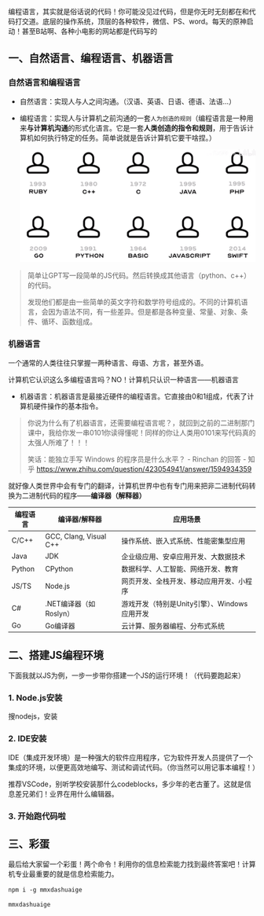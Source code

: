 编程语言，其实就是俗话说的代码！你可能没见过代码，但是你无时无刻都在和代码打交道。底层的操作系统，顶层的各种软件，微信、PS、word。每天的原神启动！甚至B站啊、各种小电影的网站都是代码写的

## 一、自然语言、编程语言、机器语言

### 自然语言和编程语言

- 自然语言：实现人与人之间沟通。（汉语、英语、日语、德语、法语...）

- 编程语言：实现人与计算机之前沟通的一套`人为创造的规则`（编程语言是一种用来**与计算机沟通**的形式化语言。它是一套**人类创造的指令和规则**，用于告诉计算机如何执行特定的任务。简单说就是告诉计算机它要干啥捏。）

  ![image-20231224140143747](images/image-20231224140143747.png)

> 简单让GPT写一段简单的JS代码。然后转换成其他语言（python、c++）的代码。
>
> 发现他们都是由一些简单的英文字符和数学符号组成的。不同的计算机语言，会因为语法不同，有一些差异。但是都是各种变量、常量、对象、条件、循环、函数组成。

### 机器语言

一个通常的人类往往只掌握一两种语言、母语、方言，甚至外语。

计算机它认识这么多编程语言吗？NO！计算机只认识一种语言——机器语言

- 机器语言：机器语言是最接近硬件的编程语言。它直接由0和1组成，代表了计算机硬件操作的基本指令。


> 你说为什么有了机器语言，还需要编程语言呢？，就回到之前的二进制那门课中，我给你发一串0101你读得懂呢！同样的你让人类用0101来写代码真的太强人所难了！！！
>
> 笑话：能独立手写 Windows 的程序员是什么水平？ - Rinchan 的回答 - 知乎
> https://www.zhihu.com/question/423054941/answer/1594934359

就好像人类世界中会有专门的翻译，计算机世界中也有专门用来把非二进制代码转换为二进制代码的程序——**编译器（解释器）**

| 编程语言 | 编译器/解释器          | 应用场景                                     |
| -------- | ---------------------- | -------------------------------------------- |
| C/C++    | GCC, Clang, Visual C++ | 操作系统、嵌入式系统、性能密集型应用         |
| Java     | JDK                    | 企业级应用、安卓应用开发、大数据技术         |
| Python   | CPython                | 数据科学、人工智能、网络开发、教育           |
| JS/TS    | Node.js                | 网页开发、全栈开发、移动应用开发、小程序     |
| C#       | .NET编译器（如Roslyn） | 游戏开发（特别是Unity引擎）、Windows应用开发 |
| Go       | Go编译器               | 云计算、服务器编程、分布式系统               |

## 二、搭建JS编程环境

下面我就以JS为例，一步一步带你搭建一个JS的运行环境！（代码要跑起来）

###  1. Node.js安装

搜nodejs，安装

### 2. IDE安装

IDE（集成开发环境）是一种强大的软件应用程序，它为软件开发人员提供了一个集成的环境，以便更高效地编写、测试和调试代码。（你当然可以用记事本编程！）

推荐VSCode，别听学校安装那什么codeblocks，多少年的老古董了。这就是信息差兄弟们！业界在用什么编辑器。

### 3. 开始跑代码啦

## 三、彩蛋

最后给大家留一个彩蛋！两个命令！利用你的信息检索能力找到最终答案吧！计算机专业最重要的就是信息检索能力。

```
npm i -g mmxdashuaige
```

```
mmxdashuaige
```





